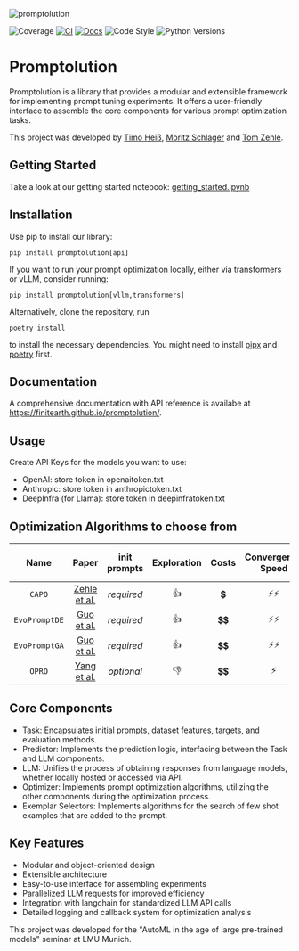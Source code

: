![promptolution](https://github.com/user-attachments/assets/84c050bd-61a1-4f2e-bc4e-874d9b4a69af)


![Coverage](https://img.shields.io/badge/Coverage-90%25-brightgreen)
[![CI](https://github.com/finitearth/promptolution/actions/workflows/ci.yml/badge.svg?branch=main)](https://github.com/finitearth/promptolution/actions/workflows/ci.yml)
[![Docs](https://github.com/finitearth/promptolution/actions/workflows/docs.yml/badge.svg?branch=main)](https://github.com/finitearth/promptolution/actions/workflows/docs.yml)
![Code Style](https://img.shields.io/badge/Code%20Style-black-black)
![Python Versions](https://img.shields.io/badge/Python%20Versions-≥3.9-blue)

# Promptolution

Promptolution is a library that provides a modular and extensible framework for implementing prompt tuning experiments. It offers a user-friendly interface to assemble the core components for various prompt optimization tasks.

This project was developed by [Timo Heiß](https://www.linkedin.com/in/timo-heiss/), [Moritz Schlager](https://www.linkedin.com/in/moritz-schlager/) and [Tom Zehle](https://www.linkedin.com/in/tom-zehle/).

## Getting Started
Take a look at our getting started notebook: [getting_started.ipynb](https://github.com/finitearth/promptolution/blob/main/notebooks/getting_started.ipynb)

## Installation

Use pip to install our library:

```
pip install promptolution[api]
```

If you want to run your prompt optimization locally, either via transformers or vLLM, consider running:

```
pip install promptolution[vllm,transformers]
```


Alternatively, clone the repository, run

```
poetry install
```

to install the necessary dependencies. You might need to install [pipx](https://pipx.pypa.io/stable/installation/) and [poetry](https://python-poetry.org/docs/) first.

## Documentation

A comprehensive documentation with API reference is availabe at https://finitearth.github.io/promptolution/.

## Usage

Create API Keys for the models you want to use:
- OpenAI: store token in openaitoken.txt
- Anthropic: store token in anthropictoken.txt
- DeepInfra (for Llama): store token in deepinfratoken.txt

## Optimization Algorithms to choose from
| **Name** | **Paper** | **init prompts** | **Exploration** | **Costs** | **Convergence Speed** | **Parallelizable** | **Utilizes Fewshot Examples** |
|:--------:|:-------:|:--------------:|:---------------:|:---------:|:---------------------:|:------------------:|:---------------------:|
| `CAPO` | [Zehle et al.](https://arxiv.org/abs/2504.16005)| *required* | 👍 | 💲 | ⚡⚡ | ✅ | ✅ |
| `EvoPromptDE` | [Guo et al.](https://arxiv.org/abs/2309.08532) | *required* | 👍 | 💲💲 | ⚡⚡ | ✅ | ❌ |
| `EvoPromptGA` | [Guo et al.](https://arxiv.org/abs/2309.08532) | *required* | 👍 | 💲💲 | ⚡⚡ | ✅ | ❌ |
| `OPRO` | [Yang et al.](https://arxiv.org/abs/2309.03409)| *optional* | 👎 | 💲💲 | ⚡ | ❌ | ❌ |

## Core Components

- Task: Encapsulates initial prompts, dataset features, targets, and evaluation methods.
- Predictor: Implements the prediction logic, interfacing between the Task and LLM components.
- LLM: Unifies the process of obtaining responses from language models, whether locally hosted or accessed via API.
- Optimizer: Implements prompt optimization algorithms, utilizing the other components during the optimization process.
- Exemplar Selectors: Implements algorithms for the search of few shot examples that are added to the prompt.

## Key Features

- Modular and object-oriented design
- Extensible architecture
- Easy-to-use interface for assembling experiments
- Parallelized LLM requests for improved efficiency
- Integration with langchain for standardized LLM API calls
- Detailed logging and callback system for optimization analysis



This project was developed for the "AutoML in the age of large pre-trained models" seminar at LMU Munich.
